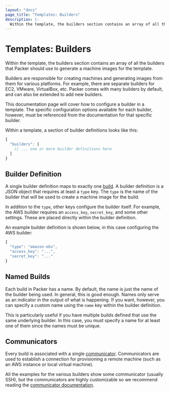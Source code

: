 ```yaml
---
layout: "docs"
page_title: "Templates: Builders"
description: |-
  Within the template, the builders section contains an array of all the builders that Packer should use to generate a machine images for the template.
---
```


# Templates: Builders

Within the template, the builders section contains an array of all the
builders that Packer should use to generate a machine images for the template.

Builders are responsible for creating machines and generating images from
them for various platforms. For example, there are separate builders for
EC2, VMware, VirtualBox, etc. Packer comes with many builders by default,
and can also be extended to add new builders.

This documentation page will cover how to configure a builder in a template.
The specific configuration options available for each builder, however,
must be referenced from the documentation for that specific builder.

Within a template, a section of builder definitions looks like this:

```javascript
{
  "builders": [
    // ... one or more builder definitions here
  ]
}
```

## Builder Definition

A single builder definition maps to exactly one [build](/docs/basics/terminology.html#term-build).
A builder definition is a JSON object that requires at least a `type` key. The
`type` is the name of the builder that will be used to create a machine image
for the build.

In addition to the `type`, other keys configure the builder itself. For
example, the AWS builder requires an `access_key`, `secret_key`, and
some other settings. These are placed directly within the builder definition.

An example builder definition is shown below, in this case configuring
the AWS builder:

```javascript
{
  "type": "amazon-ebs",
  "access_key": "...",
  "secret_key": "..."
}
```

## Named Builds

Each build in Packer has a name. By default, the name is just the name
of the builder being used. In general, this is good enough. Names only serve
as an indicator in the output of what is happening. If you want, however,
you can specify a custom name using the `name` key within the builder definition.

This is particularly useful if you have multiple builds defined that use
the same underlying builder. In this case, you must specify a name for at least
one of them since the names must be unique.

## Communicators

Every build is associated with a single
[communicator](/docs/templates/communicator.html). Communicators are
used to establish a connection for provisioning a remote machine (such
as an AWS instance or local virtual machine).

All the examples for the various builders show some communicator (usually
SSH), but the communicators are highly customizable so we recommend
reading the
[communicator documentation](/docs/templates/communicator.html).
